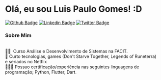# Olá, eu sou Luis Paulo Gomes! :D

[![Github Badge](https://img.shields.io/badge/-Github-000?style=flat-square&logo=Github&logoColor=white&link=https://github.com/fagnerpsantos)](https://github.com/luispaulog)
[![Linkedin Badge](https://img.shields.io/badge/-LinkedIn-blue?style=flat-square&logo=Linkedin&logoColor=white&link=https://www.linkedin.com/in/luispaulogomes/)](https://www.linkedin.com/in/luispaulogomes/)
[![Twitter Badge](https://img.shields.io/badge/-Twitter-1ca0f1?style=flat-square&labelColor=1ca0f1&logo=twitter&logoColor=white&link=https://twitter.com/LPGomes_Oficial)](https://twitter.com/LPGomes_Oficial)

### Sobre Mim
<br/> 👨‍🎓 &nbsp;Curso Análise e Desenvolvimento de Sistemas na FACIT. 
<br/> 💬 Curto tecnologias, games (Don't Starve Together, Legends of Runeterra) e seriados no Netflix
<br/> 👨🏼‍🏫 Possuo certificação/experiência nas seguintes linguagens de programação; Python, Flutter, Dart.
